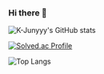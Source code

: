 ### Hi there 👋

![K-Junyyy's GitHub stats](https://github-readme-stats.vercel.app/api?username=MasJeong&show_icons=true&theme=tokyonight)  

[![Solved.ac Profile](http://mazassumnida.wtf/api/generate_badge?boj=jihun3654)](https://solved.ac/jihun3654)

![Top Langs](https://github-readme-stats.vercel.app/api/top-langs/?username=MasJeong&layout=compact&theme=tokyonight)

<!--
**MasJeong/MasJeong** is a ✨ _special_ ✨ repository because its `README.md` (this file) appears on your GitHub profile.

Here are some ideas to get you started:

- 🔭 I’m currently working on ...
- 🌱 I’m currently learning ...
- 👯 I’m looking to collaborate on ...
- 🤔 I’m looking for help with ...
- 💬 Ask me about ...
- 📫 How to reach me: ...
- 😄 Pronouns: ...
- ⚡ Fun fact: ...
-->
